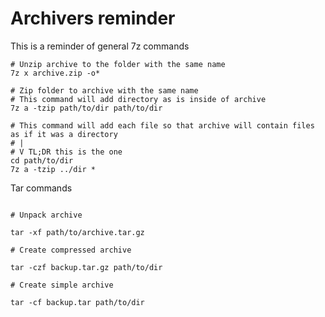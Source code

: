 # Archivers reminder

This is a reminder of general 7z commands

```nu
# Unzip archive to the folder with the same name
7z x archive.zip -o*

# Zip folder to archive with the same name
# This command will add directory as is inside of archive
7z a -tzip path/to/dir path/to/dir

# This command will add each file so that archive will contain files as if it was a directory
# |
# V TL;DR this is the one
cd path/to/dir
7z a -tzip ../dir *
```

Tar commands

```nu

# Unpack archive

tar -xf path/to/archive.tar.gz

# Create compressed archive

tar -czf backup.tar.gz path/to/dir

# Create simple archive

tar -cf backup.tar path/to/dir

```
